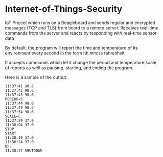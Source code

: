 # Internet-of-Things-Security
IoT Project which runs on a Beagleboard and sends regular and encrypted messages (TCP and TLS) from board to a remote server. 
Receives real-time commands from the server and reacts by responding with real-time sensor data

By default, the program will report the time and temperature of its environment every second in the form hh:mm:ss fahrenheit

It accepts commands which let it change the period and temperature scale of reports as well as pausing, starting, and ending the program.

Here is a sample of the output:

```
11:37:41 98.6
11:37:42 98.6
11:37:43 98.6
PERIOD=5
11:37:44 98.6
11:37:49 98.6
11:37:54 98.6
SCALE=C
11:37:59 37.0
11:38:04 37.0
STOP
START
11:38:19 37.0
11:38:24 37.0
OFF
11:38:27 SHUTDOWN
```
